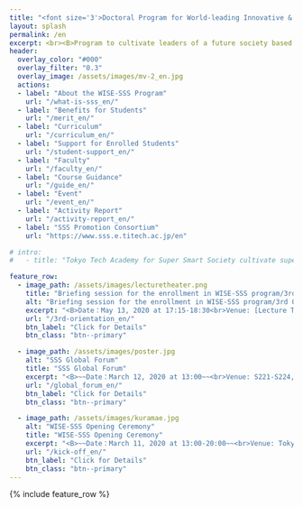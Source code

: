 ```yaml
---
title: "<font size='3'>Doctoral Program for World-leading Innovative & Smart Education by MEXT </font><br>Tokyo Tech Academy for Super Smart Society"
layout: splash
permalink: /en
excerpt: <br><B>Program to cultivate leaders of a future society based on <br>the fusion of society-collaborated education (open education)<br> and interdisciplinary collaboration research (open innovation)</B><br><br>
header:
  overlay_color: "#000"
  overlay_filter: "0.3"
  overlay_image: /assets/images/mv-2_en.jpg
  actions:
  - label: "About the WISE-SSS Program"
    url: "/what-is-sss_en/"
  - label: "Benefits for Students"
    url: "/merit_en/"
  - label: "Curriculum"
    url: "/curriculum_en/"
  - label: "Support for Enrolled Students"
    url: "/student-support_en/"
  - label: "Faculty"
    url: "/faculty_en/"
  - label: "Course Guidance"
    url: "/guide_en/"
  - label: "Event"
    url: "/event_en/"
  - label: "Activity Report"
    url: "/activity-report_en/"
  - label: "SSS Promotion Consortium"
    url: "https://www.sss.e.titech.ac.jp/en"

# intro:
#   - title: "Tokyo Tech Academy for Super Smart Society cultivate super doctor leading future society, based on the fusion of society-collaborated education (open education) and interdisciplinary collaboration reseach (open innovation)"

feature_row:
  - image_path: /assets/images/lecturetheater.png
    title: "Briefing session for the enrollment in WISE-SSS program/3rd Orientation"
    alt: "Briefing session for the enrollment in WISE-SSS program/3rd Orientation"
    excerpt: "<B>Date：May 13, 2020 at 17:15-18:30<br>Venue: [Lecture Theater](http://www.mono.titech.ac.jp/~kokusai/TLT.html) (W531), Ookayama Campus</B><br>We will hold a briefing session for the autumn enrollment in WISE-SSS program. If you are interested in this program, please join us!"
    url: "/3rd-orientation_en/"
    btn_label: "Click for Details"
    btn_class: "btn--primary"

  - image_path: /assets/images/poster.jpg
    alt: "SSS Global Forum"
    title: "SSS Global Forum"
    excerpt: "<B>~~Date：March 12, 2020 at 13:00~~<br>Venue: S221-S224, Ookayama Campus, Tokyo Institute of Technology</B><br>A symposium with invited talks from overseas advisors of the WISE-SSS program is organized by the SSS Promotion Consortium."
    url: "/global_forum_en/"
    btn_label: "Click for Details"
    btn_class: "btn--primary"

  - image_path: /assets/images/kuramae.jpg
    alt: "WISE-SSS Opening Ceremony"
    title: "WISE-SSS Opening Ceremony"
    excerpt: "<B>~~Date：March 11, 2020 at 13:00-20:00~~<br>Venue: TokyoTech Front, Ookayama Campus, Tokyo Institute of Technology</B><br>Consortium officials and special advisors will host a opening ceremony for the Tokyo Tech Academy for Super Smart Society. Please join us. "
    url: "/kick-off_en/"
    btn_label: "Click for Details"
    btn_class: "btn--primary"
---
```


{% include feature_row %}

